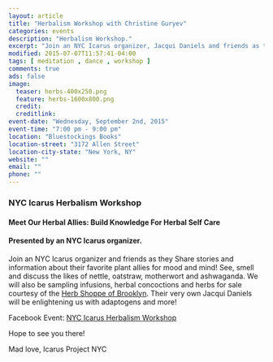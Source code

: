 ```yaml
---
layout: article
title: "Herbalism Workshop with Christine Guryev"
categories: events
description: "Herbalism Workshop."
excerpt: "Join an NYC Icarus organizer, Jacqui Daniels and friends as they Share stories and information about their favorite plant allies for mood and mind!"
modified: 2015-07-07T11:57:41-04:00
tags: [ meditation , dance , workshop ]
comments: true
ads: false
image:
  teaser: herbs-400x250.png
  feature: herbs-1600x800.png
  credit: 
  creditlink: 
event-date: "Wednesday, September 2nd, 2015"
event-time: "7:00 pm - 9:00 pm"
location: "Bluestockings Books"
location-street: "3172 Allen Street"
location-city-state: "New York, NY"
website: ""
email: ""
phone: ""
---
```

### NYC Icarus Herbalism Workshop

#### Meet Our Herbal Allies: Build Knowledge For Herbal Self Care
#### Presented by an NYC Icarus organizer.


Join an NYC Icarus organizer and friends as they Share stories and information about their favorite plant allies for mood and mind! See, smell and discuss the likes of nettle, oatstraw, motherwort and ashwaganda. We will also be sampling infusions, herbal concoctions and herbs for sale courtesy of the [Herb Shoppe of Brooklyn](http://www.theherbshoppebrooklyn.com/). Their very own Jacqui Daniels will be enlightening us with adaptogens and more!

Facebook Event: [NYC Icarus Herbalism Workshop](https://www.facebook.com/events/916054918466692/)

Hope to see you there!

Mad love,
Icarus Project NYC

